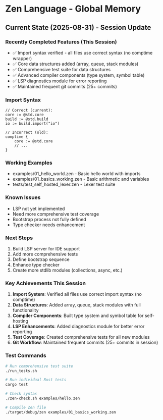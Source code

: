 # Zen Language - Global Memory

## Current State (2025-08-31) - Session Update

### Recently Completed Features (This Session)
- ✅ Import syntax verified - all files use correct syntax (no comptime wrapper)
- ✅ Core data structures added (array, queue, stack modules)
- ✅ Comprehensive test suite for data structures
- ✅ Advanced compiler components (type system, symbol table)
- ✅ LSP diagnostics module for error reporting
- ✅ Maintained frequent git commits (25+ commits)

### Import Syntax
```zen
// Correct (current):
core := @std.core
build := @std.build
io := build.import("io")

// Incorrect (old):
comptime {
    core := @std.core
    // ...
}
```

### Working Examples
- examples/01_hello_world.zen - Basic hello world with imports
- examples/01_basics_working.zen - Basic arithmetic and variables
- tests/test_self_hosted_lexer.zen - Lexer test suite

### Known Issues
- LSP not yet implemented
- Need more comprehensive test coverage
- Bootstrap process not fully defined
- Type checker needs enhancement

### Next Steps
1. Build LSP server for IDE support
2. Add more comprehensive tests
3. Define bootstrap sequence
4. Enhance type checker
5. Create more stdlib modules (collections, async, etc.)

### Key Achievements This Session  
1. **Import System**: Verified all files use correct import syntax (no comptime)
2. **Data Structures**: Added array, queue, stack modules with full functionality
3. **Compiler Components**: Built type system and symbol table for self-hosting
4. **LSP Enhancements**: Added diagnostics module for better error reporting
5. **Test Coverage**: Created comprehensive tests for all new modules
6. **Git Workflow**: Maintained frequent commits (25+ commits in session)

### Test Commands
```bash
# Run comprehensive test suite
./run_tests.sh

# Run individual Rust tests
cargo test

# Check syntax
./zen-check.sh examples/hello.zen

# Compile Zen file
./target/debug/zen examples/01_basics_working.zen
```